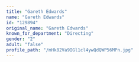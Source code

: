 ```yaml
---
title: "Gareth Edwards"
name: "Gareth Edwards"
id: "129894"
original_name: "Gareth Edwards"
known_for_department: "Directing"
gender: "2"
adult: "false"
profile_path: "/mHk82Va9IGl1cl4ywQdQWP56MPn.jpg"
---
```

